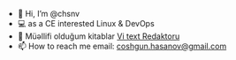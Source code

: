- 👋 Hi, I’m @chsnv 
- :computer: as a CE interested Linux & DevOps
- :book: Müəllifi olduğum kitablar [Vi text Redaktoru](https://github.com/chsnv/chsnv/blob/main/Vi(Text%20Redaktoru).pdf) 
-  📫 How to reach me email: coshgun.hasanov@gmail.com
<!---
chsnv/chsnv is a ✨ special ✨ repository because its `README.md` (this file) appears on your GitHub profile.
You can click the Preview link to take a look at your changes.
--->
